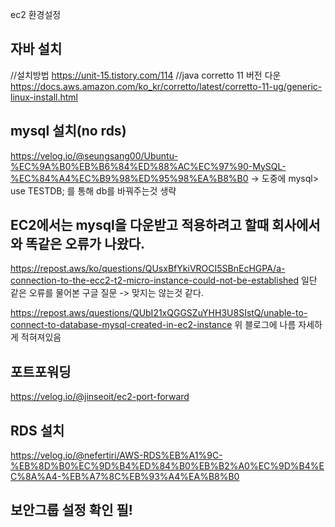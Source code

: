 ec2 환경설정

## 자바 설치
//설치방법
https://unit-15.tistory.com/114
//java corretto 11 버전 다운
https://docs.aws.amazon.com/ko_kr/corretto/latest/corretto-11-ug/generic-linux-install.html


## mysql 설치(no rds)
https://velog.io/@seungsang00/Ubuntu-%EC%9A%B0%EB%B6%84%ED%88%AC%EC%97%90-MySQL-%EC%84%A4%EC%B9%98%ED%95%98%EA%B8%B0
-> 도중에 mysql> use TESTDB; 를 통해 db를 바꿔주는것 생략

## EC2에서는 mysql을 다운받고 적용하려고 할때 회사에서와 똑같은 오류가 나왔다.
https://repost.aws/ko/questions/QUsxBfYkiVROCI5SBnEcHGPA/a-connection-to-the-ecc2-t2-micro-instance-could-not-be-established
일단 같은 오류를 물어본 구글 질문 -> 맞지는 않는것 같다.

https://repost.aws/questions/QUbI21xQGGSZuYHH3U8SIstQ/unable-to-connect-to-database-mysql-created-in-ec2-instance
위 블로그에 나름 자세하게 적혀져있음

## 포트포워딩
https://velog.io/@jinseoit/ec2-port-forward


## RDS 설치
https://velog.io/@nefertiri/AWS-RDS%EB%A1%9C-%EB%8D%B0%EC%9D%B4%ED%84%B0%EB%B2%A0%EC%9D%B4%EC%8A%A4-%EB%A7%8C%EB%93%A4%EA%B8%B0

## 보안그룹 설정 확인 필!